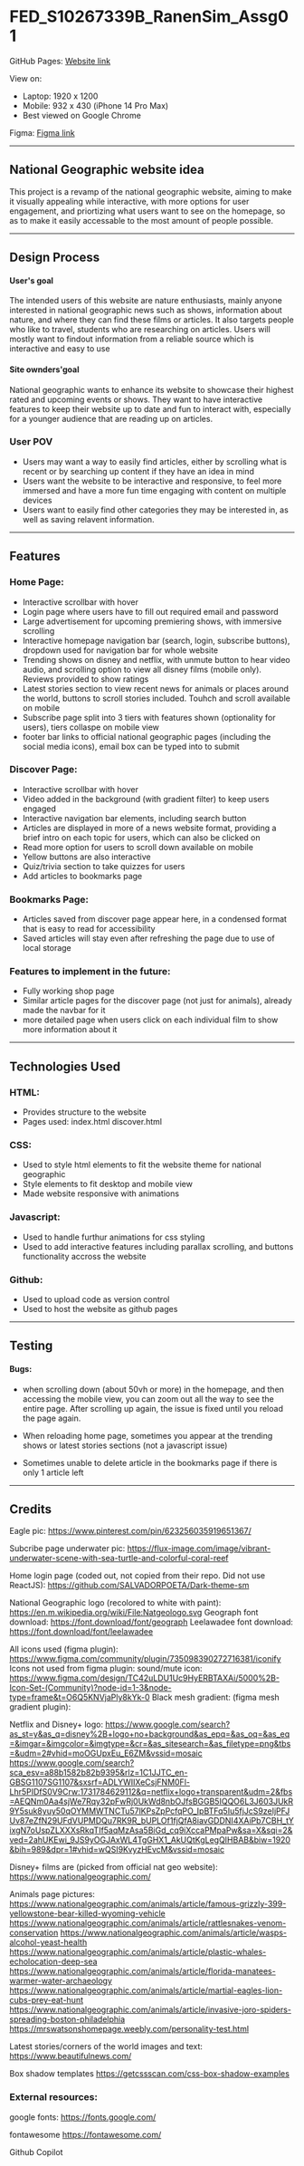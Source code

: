 # FED_S10267339B_RanenSim_Assg01

GitHub Pages: [Website link](https://razorbird360.github.io/FED_S10267339B_RanenSim_Assg01/ "Visit Page")  

View on:  
- Laptop: 1920 x 1200  
- Mobile: 932 x 430 (iPhone 14 Pro Max)
- Best viewed on Google Chrome  

Figma: [Figma link](https://www.figma.com/design/qcH4nYIKQH9FYtyNdPMC4d/FED_S10258143A_RanenSim_Assg01?node-id=0-1&t=PsPrFChmqPHOgmoF-1 "Visit Figma Wireframes")  


---

## National Geographic website idea
This project is a revamp of the national geographic website, aiming to make it visually appealing while interactive, with more options for user engagement, and priortizing what users want to see on the homepage, so as to make it easily accessable to the most amount of people possible.

---

## Design Process

#### User's goal
The intended users of this website are nature enthusiasts, mainly anyone interested in national geographic news such as shows, information about nature, and where they can find these films or articles. It also targets people who like to travel, students who are researching on articles. Users will mostly want to findout information from a reliable source which is interactive and easy to use

#### Site ownders'goal
National geographic wants to enhance its website to showcase their highest rated and upcoming events or shows. They want to have interactive features to keep their website up to date and fun to interact with, especially for a younger audience that are reading up on articles.

### User POV
- Users may want a way to easily find articles, either by scrolling what is recent or by searching up content if they have an idea in mind
- Users want the website to be interactive and responsive, to feel more immersed and have a more fun time engaging with content on multiple devices
- Users want to easily find other categories they may be interested in, as well as saving relavent information.

---

## Features

### Home Page:
- Interactive scrollbar with hover
- Login page where users have to fill out required email and password
- Large advertisement for upcoming premiering shows, with immersive scrolling
- Interactive homepage navigation bar (search, login, subscribe buttons), dropdown used for navigation bar for whole website
- Trending shows on disney and netflix, with unmute button to hear video audio, and scrolling option to view all disney films (mobile only). Reviews provided to show ratings
- Latest stories section to view recent news for animals or places around the world, buttons to scroll stories included. Touhch and scroll available on mobile
- Subscribe page split into 3 tiers with features shown (optionality for users), tiers collaspe on mobile view
- footer bar links to official national geographic pages (including the social media icons), email box can be typed into to submit

### Discover Page:
- Interactive scrollbar with hover
- Video added in the background (with gradient filter) to keep users engaged
- Interactive navigation bar elements, including search button
- Articles are displayed in more of a news website format, providing a brief intro on each topic for users, which can also be clicked on
- Read more option for users to scroll down available on mobile
- Yellow buttons are also interactive
- Quiz/trivia section to take quizzes for users
- Add articles to bookmarks page

### Bookmarks Page:
- Articles saved from discover page appear here, in a condensed format that is easy to read for accessibility
- Saved articles will stay even after refreshing the page due to use of local storage

### Features to implement in the future:
- Fully working shop page
- Similar article pages for the discover page (not just for animals), already made the navbar for it
- more detailed page when users click on each individual film to show more information about it

---

## Technologies Used

### HTML:
- Provides structure to the website
- Pages used: index.html discover.html

### CSS:
- Used to style html elements to fit the website theme for national geographic
- Style elements to fit desktop and mobile view
- Made website responsive with animations

### Javascript:
- Used to handle furthur animations for css styling
- Used to add interactive features including parallax scrolling, and buttons functionality accross the website

### Github:
- Used to upload code as version control
- Used to host the website as github pages

--- 

## Testing
#### Bugs: 
- when scrolling down (about 50vh or more) in the homepage, and then accessing the mobile view, you can zoom out all the way to see the entire page. After scrolling up again, the issue is fixed until you reload the page again.

- When reloading home page, sometimes you appear at the trending shows or latest stories sections (not a javascript issue)

- Sometimes unable to delete article in the bookmarks page if there is only 1 article left

---

## Credits

Eagle pic: https://www.pinterest.com/pin/623256035919651367/

Subcribe page underwater pic:
https://flux-image.com/image/vibrant-underwater-scene-with-sea-turtle-and-colorful-coral-reef

Home login page (coded out, not copied from their repo. Did not use ReactJS):
https://github.com/SALVADORPOETA/Dark-theme-sm

National Geographic logo (recolored to white with paint):
https://en.m.wikipedia.org/wiki/File:Natgeologo.svg
Geograph font download:
https://font.download/font/geograph
Leelawadee font download:
https://font.download/font/leelawadee

All icons used (figma plugin):
https://www.figma.com/community/plugin/735098390272716381/iconify
Icons not used from figma plugin:
sound/mute icon: https://www.figma.com/design/TC42uLDU1Uc9HyERBTAXAi/5000%2B-Icon-Set-(Community)?node-id=1-3&node-type=frame&t=O6Q5KNVjaPly8kYk-0
Black mesh gradient: (figma mesh gradient plugin):

Netflix and Disney+ logo:
https://www.google.com/search?as_st=y&as_q=disney%2B+logo+no+background&as_epq=&as_oq=&as_eq=&imgar=&imgcolor=&imgtype=&cr=&as_sitesearch=&as_filetype=png&tbs=&udm=2#vhid=moOGUpxEu_E6ZM&vssid=mosaic
https://www.google.com/search?sca_esv=a88b1582b82b9395&rlz=1C1JJTC_en-GBSG1107SG1107&sxsrf=ADLYWIIXeCsjFNM0Fl-Lhr5PIDfS0V9Crw:1731784629112&q=netflix+logo+transparent&udm=2&fbs=AEQNm0Aa4sjWe7Rqy32pFwRj0UkWd8nbOJfsBGGB5IQQO6L3J603JUkR9Y5suk8yuy50qOYMMWTNCTu57lKPsZpPcfqPO_IpBTFq5Iu5fjJcS9zeIjPFJUv87eZfN29UFdVUPMDQu7RK9R_bUPLOf1fjQfA8iavGDDNI4XAiPb7CBH_tYixgN7oUspZLXXXsRkqTIf5aqMzAsa5BiGd_cq9iXccaPMpaPw&sa=X&sqi=2&ved=2ahUKEwi_9JS9yOGJAxWL4TgGHX1_AkUQtKgLegQIHBAB&biw=1920&bih=989&dpr=1#vhid=wQSI9KvyzHEvcM&vssid=mosaic

Disney+ films are (picked from official nat geo website):
https://www.nationalgeographic.com/


Animals page pictures:
https://www.nationalgeographic.com/animals/article/famous-grizzly-399-yellowstone-bear-killed-wyoming-vehicle
https://www.nationalgeographic.com/animals/article/rattlesnakes-venom-conservation
https://www.nationalgeographic.com/animals/article/wasps-alcohol-yeast-health
https://www.nationalgeographic.com/animals/article/plastic-whales-echolocation-deep-sea
https://www.nationalgeographic.com/animals/article/florida-manatees-warmer-water-archaeology
https://www.nationalgeographic.com/animals/article/martial-eagles-lion-cubs-prey-eat-hunt
https://www.nationalgeographic.com/animals/article/invasive-joro-spiders-spreading-boston-philadelphia
https://mrswatsonshomepage.weebly.com/personality-test.html

Latest stories/corners of the world images and text:
https://www.beautifulnews.com/

Box shadow templates
https://getcssscan.com/css-box-shadow-examples

### External resources:
google fonts:
https://fonts.google.com/

fontawesome
https://fontawesome.com/

Github Copilot
